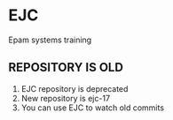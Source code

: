 # EJC
Epam systems training

## REPOSITORY IS OLD 

1. EJC repository is deprecated 
2. New repository is ejc-17
3. You can use EJC to watch old commits

